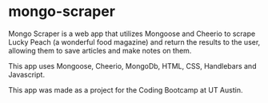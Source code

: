 # mongo-scraper
Mongo Scraper is a web app that utilizes Mongoose and Cheerio to scrape Lucky Peach (a wonderful food magazine) and return the results to the user, allowing them to save articles and make notes on them. 

This app uses Mongoose, Cheerio, MongoDb, HTML, CSS, Handlebars and Javascript.

This app was made as a project for the Coding Bootcamp at UT Austin.
